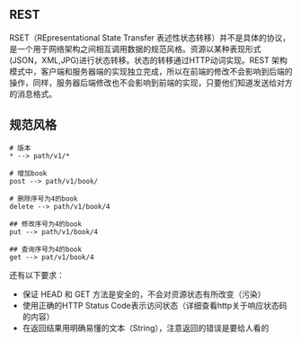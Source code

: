 
## REST
RSET（REpresentational State Transfer 表述性状态转移）并不是具体的协议，是一个用于网络架构之间相互调用数据的规范风格。资源以某种表现形式(JSON，XML,JPG)进行状态转移。状态的转移通过HTTP动词实现。REST 架构模式中，客户端和服务器端的实现独立完成，所以在前端的修改不会影响到后端的操作，同样，服务器后端修改也不会影响到前端的实现，只要他们知道发送给对方的消息格式。

## 规范风格

```shell
# 版本
* --> path/v1/*

# 增加book
post --> path/v1/book/

# 删除序号为4的book
delete --> path/v1/book/4 

## 修改序号为4的book
put --> path/v1/book/4

## 查询序号为4的book
get --> pat/v1/book/4

```

还有以下要求：
* 保证 HEAD 和 GET 方法是安全的，不会对资源状态有所改变（污染）
* 使用正确的HTTP Status Code表示访问状态（详细查看http关于响应状态码的内容）
* 在返回结果用明确易懂的文本（String），注意返回的错误是要给人看的